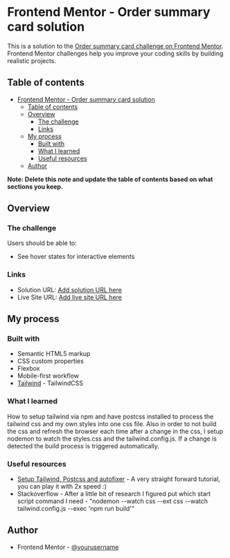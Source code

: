 # Frontend Mentor - Order summary card solution

This is a solution to the [Order summary card challenge on Frontend Mentor](https://www.frontendmentor.io/challenges/order-summary-component-QlPmajDUj). Frontend Mentor challenges help you improve your coding skills by building realistic projects.

## Table of contents

- [Frontend Mentor - Order summary card solution](#frontend-mentor---order-summary-card-solution)
  - [Table of contents](#table-of-contents)
  - [Overview](#overview)
    - [The challenge](#the-challenge)
    - [Links](#links)
  - [My process](#my-process)
    - [Built with](#built-with)
    - [What I learned](#what-i-learned)
    - [Useful resources](#useful-resources)
  - [Author](#author)

**Note: Delete this note and update the table of contents based on what sections you keep.**

## Overview

### The challenge

Users should be able to:

- See hover states for interactive elements

### Links

- Solution URL: [Add solution URL here](https://github.com/FocusCookie/fm-order-summary-component-main)
- Live Site URL: [Add live site URL here](https://focuscookie.github.io/fm-order-summary-component-main/)

## My process

### Built with

- Semantic HTML5 markup
- CSS custom properties
- Flexbox
- Mobile-first workflow
- [Tailwind](https://tailwindcss.com/) - TailwindCSS

### What I learned

How to setup tailwind via npm and have postcss installed to process the tailwind css and my own styles into one css file. Also in order to not build the css and refresh the browser each time after a change in the css, I setup nodemon to watch the styles.css and the tailwind.config.js. If a change is detected the build process is triggered automatically.

### Useful resources

- [Setup Tailwind, Postcss and autofixer](https://codingthesmartway.com/tailwind-css-for-absolute-beginners/) - A very straight forward tutorial, you can play it with 2x speed :)
- Stackoverflow - After a little bit of research I figured put which start script command I need - "nodemon --watch css --ext css --watch tailwind.config.js --exec 'npm run build'"

## Author

- Frontend Mentor - [@yourusername](https://www.frontendmentor.io/profile/focuscookie)
